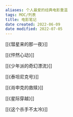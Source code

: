```yaml
---
aliases: 个人最爱的经典电影重温
tags: MOC/列表
title: 电影笔记
date created: 2022-06-09
date modified: 2022-07-05
---
```


[[《彗星来的那一夜》]]

[[《怦然心动》]]

[[《少年派的奇幻漂流》]]

[[《泰坦尼克号》]]

[[《肖申克的救赎》]]

[[《星际穿越》]]

[[《这个杀手不太冷》]]
